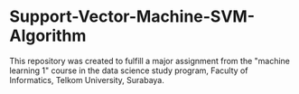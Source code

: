# Support-Vector-Machine-SVM-Algorithm
This repository was created to fulfill a major assignment from the "machine learning 1" course in the data science study program, Faculty of Informatics, Telkom University, Surabaya.
